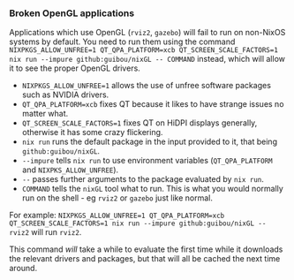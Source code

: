 ### Broken OpenGL applications

Applications which use OpenGL (`rviz2`, `gazebo`) will fail to run on non-NixOS systems by default. You need to run them using the command `NIXPKGS_ALLOW_UNFREE=1 QT_QPA_PLATFORM=xcb QT_SCREEN_SCALE_FACTORS=1 nix run --impure github:guibou/nixGL -- COMMAND` instead, which will allow it to see the proper OpenGL drivers.

- `NIXPKGS_ALLOW_UNFREE=1` allows the use of unfree software packages such as NVIDIA drivers.
- `QT_QPA_PLATFORM=xcb` fixes QT because it likes to have strange issues no matter what.
- `QT_SCREEN_SCALE_FACTORS=1` fixes QT on HiDPI displays generally, otherwise it has some crazy flickering.
- `nix run` runs the default package in the input provided to it, that being `github:guibou/nixGL`.
- `--impure` tells `nix run` to use environment variables (`QT_QPA_PLATFORM` and `NIXPKS_ALLOW_UNFREE`).
- `--` passes further arguments to the package evaluated by `nix run`.
- `COMMAND` tells the `nixGL` tool what to run. This is what you would normally run on the shell - eg `rviz2` or `gazebo` just like normal.

For example: `NIXPKGS_ALLOW_UNFREE=1 QT_QPA_PLATFORM=xcb QT_SCREEN_SCALE_FACTORS=1 nix run --impure github:guibou/nixGL -- rviz2` will run `rviz2`.

This command _will_ take a while to evaluate the first time while it downloads the relevant drivers and packages, but that will all be cached the next time around.

